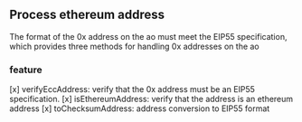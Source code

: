 ## Process ethereum address
The format of the 0x address on the ao must meet the EIP55 specification, which provides three methods for handling 0x addresses on the ao

### feature
[x] verifyEccAddress: verify that the 0x address must be an EIP55 specification.
[x] isEthereumAddress: verify that the address is an ethereum address
[x] toChecksumAddress: address conversion to EIP55 format